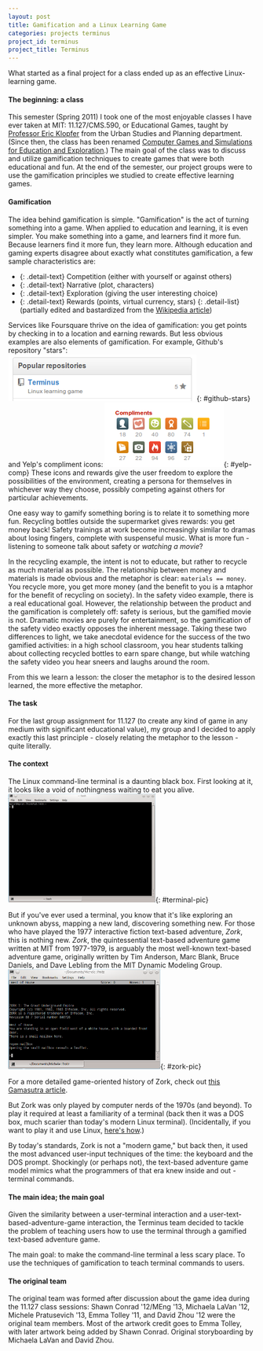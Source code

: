 ```yaml
---
layout: post
title: Gamification and a Linux Learning Game
categories: projects terminus
project_id: terminus
project_title: Terminus
---
```


What started as a final project for a class ended up as an effective Linux-learning game.

<!-- more -->

#### The beginning: a class

This semester (Spring 2011) I took one of the most enjoyable classes I have ever taken at MIT: 11.127/CMS.590, or Educational Games, taught by [Professor Eric Klopfer](http://education.mit.edu/people/eric-klopfer) from the Urban Studies and Planning department. (Since then, the class has been renamed [Computer Games and Simulations for Education and Exploration](http://education.mit.edu/classes/11127).) The main goal of the class was to discuss and utilize gamification techniques to create games that were both educational and fun. At the end of the semester, our project groups were to use the gamification principles we studied to create effective learning games.

#### Gamification

The idea behind gamification is simple. "Gamification" is the act of turning something into a game. When applied to education and learning, it is even simpler. You make something into a game, and learners find it more fun. Because learners find it more fun, they learn more. Although education and gaming experts disagree about exactly what constitutes gamification, a few sample characteristics are: 

- {: .detail-text} Competition (either with yourself or against others)
- {: .detail-text} Narrative (plot, characters)
- {: .detail-text} Exploration (giving the user interesting choice)
- {: .detail-text} Rewards (points, virtual currency, stars)
{: .detail-list}
(partially edited and bastardized from the [Wikipedia article](http://en.wikipedia.org/wiki/Gamification))

Services like Foursquare thrive on the idea of gamification: you get points by checking in to a location and earning rewards. But less obvious examples are also elements of gamification. For example, Github's repository "stars": ![Github's stars on a repository for Terminus](/imgs/github_stars.png){: #github-stars} and Yelp's compliment icons: ![Yelp's compliment icons and badges](/imgs/yelp_compliments1.png){: #yelp-comp}
These icons and rewards give the user freedom to explore the possibilities of the environment, creating a persona for themselves in whichever way they choose, possibly competing against others for particular achievements. 

One easy way to gamify something boring is to relate it to something more fun. Recycling bottles outside the supermarket gives rewards: you get money back! Safety trainings at work become increasingly similar to dramas about losing fingers, complete with suspenseful music. What is more fun - listening to someone talk about safety or *watching a movie*? 

In the recycling example, the intent is not to educate, but rather to recycle as much material as possible. The relationship between money and materials is made obvious and the metaphor is clear: `materials == money`. You recycle more, you get more money (and the benefit to you is a mtaphor for the benefit of recycling on society). In the safety video example, there is a real educational goal. However, the relationship between the product and the gamification is completely off: safety is serious, but the gamified movie is not. Dramatic movies are purely for entertainment, so the gamification of the safety video exactly opposes the inherent message. Taking these two differences to light, we take anecdotal evidence for the success of the two gamified activities: in a high school classroom, you hear students talking about collecting recycled bottles to earn spare change, but while watching the safety video you hear sneers and laughs around the room. 

From this we learn a lesson: the closer the metaphor is to the desired lesson learned, the more effective the metaphor. 

#### The task

For the last group assignment for 11.127 (to create any kind of game in any medium with significant educational value), my group and I decided to apply exactly this last principle - closely relating the metaphor to the lesson - quite literally.

#### The context

The Linux command-line terminal is a daunting black box. First looking at it, it looks like a void of nothingness waiting to eat you alive. 
![A screenshot of a Linux command-line terminal](/imgs/terminal.png){: #terminal-pic}

But if you've ever used a terminal, you know that it's like exploring an unknown abyss, mapping a new land, discovering something new. For those who have played the 1977 interactive fiction text-based adventure, *Zork*, this is nothing new. *Zork*, the quintessential text-based adventure game written at MIT from 1977-1979, is arguably the most well-known text-based adventure game, originally written by Tim Anderson, Marc Blank, Bruce Daniels, and Dave Lebling from the MIT Dynamic Modeling Group. 
![Screenshot of Zork being played on a Linux machine](/imgs/zork.png){: #zork-pic}

For a more detailed game-oriented history of Zork, check out [this Gamasutra article](http://www.gamasutra.com/view/feature/1499/the_history_of_zork.php?print=1).

But Zork was only played by computer nerds of the 1970s (and beyond). To play it required at least a familiarity of a terminal (back then it was a DOS box, much scarier than today's modern Linux terminal). (Incidentally, if you want to play it and use Linux, [here's how](/yak-shaving/2011/04/28/playing-zork-on-linux.html).)

By today's standards, Zork is not a "modern game," but back then, it used the most advanced user-input techniques of the time: the keyboard and the DOS prompt. Shockingly (or perhaps not), the text-based adventure game model mimics what the programmers of that era knew inside and out - terminal commands. 

#### The main idea; the main goal

Given the similarity between a user-terminal interaction and a user-text-based-adventure-game interaction, the Terminus team decided to tackle the problem of teaching users how to use the terminal through a gamified text-based adventure game.

The main goal: to make the command-line terminal a less scary place. To use the techniques of gamification to teach terminal commands to users. 

#### The original team

The original team was formed after discussion about the game idea during the 11.127 class sessions: Shawn Conrad '12/MEng '13, Michaela LaVan '12, Michele Pratusevich '13, Emma Tolley '11, and David Zhou '12 were the original team members. Most of the artwork credit goes to Emma Tolley, with later artwork being added by Shawn Conrad. Original storyboarding by Michaela LaVan and David Zhou.